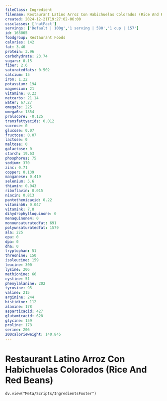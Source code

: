 ```yaml
---
fileClass: Ingredient
filename: Restaurant Latino Arroz Con Habichuelas Colorados (Rice And Red Beans)
created: 2024-12-21T19:27:02-06:00
cssclasses: ['nutFact']
servings: ['Default | 100g','1 serving | 590','1 cup | 157']
id: 168065
foodgroup: Restaurant Foods
calories: 142
fat: 3.46
protein: 3.96
carbohydrate: 23.74
sugars: 0.15
fiber: 2.6
saturatedfats: 0.502
calcium: 15
iron: 1.22
potassium: 194
magnesium: 21
vitamine: 0.23
netcarbs: 21.14
water: 67.27
omega3s: 225
omega6s: 1354
pralscore: -0.125
transfattyacids: 0.012
sucrose: 0
glucose: 0.07
fructose: 0.07
lactose: 0
maltose: 0
galactose: 0
starch: 19.63
phosphorus: 75
sodium: 370
zinc: 0.71
copper: 0.139
manganese: 0.419
selenium: 5.6
thiamin: 0.043
riboflavin: 0.015
niacin: 0.813
pantothenicacid: 0.22
vitaminb6: 0.047
vitamink: 7.8
dihydrophylloquinone: 0
menaquinone4: 0
monounsaturatedfat: 691
polyunsaturatedfat: 1579
ala: 225
epa: 0
dpa: 0
dha: 0
tryptophan: 51
threonine: 150
isoleucine: 159
leucine: 300
lysine: 206
methionine: 66
cystine: 51
phenylalanine: 202
tyrosine: 95
valine: 215
arginine: 244
histidine: 112
alanine: 178
asparticacid: 427
glutamicacid: 628
glycine: 159
proline: 178
serine: 206
200calorieweight: 140.845
---
```


# Restaurant Latino Arroz Con Habichuelas Colorados (Rice And Red Beans)

```dataviewjs
dv.view("Meta/Scripts/IngredientsFooter")
```
